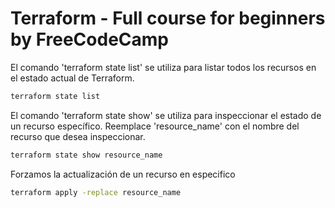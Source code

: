 # Terraform - Full course for beginners by FreeCodeCamp 

 El comando 'terraform state list' se utiliza para listar todos los recursos en el estado actual de Terraform.
```bash
terraform state list
```


El comando 'terraform state show' se utiliza para inspeccionar el estado de un recurso específico. Reemplace 'resource_name' con el nombre del recurso que desea inspeccionar.

```bash
terraform state show resource_name
```

Forzamos la actualización de un recurso en especifico

```bash
terraform apply -replace resource_name
```
